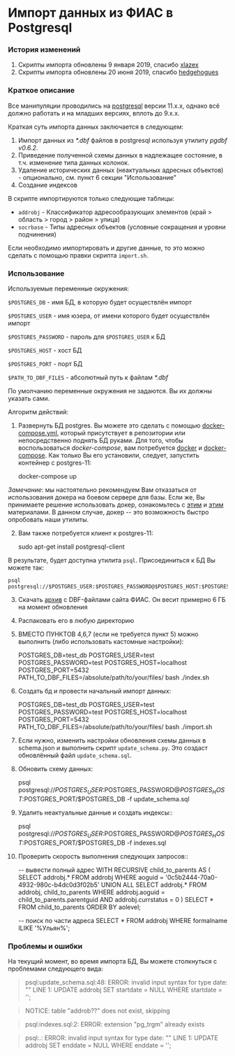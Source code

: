 # Импорт данных из ФИАС в Postgresql


### История изменений

1. Скрипты импорта обновлены 9 января 2019, спасибо [xlazex](https://github.com/xlazex)
2. Скрипты импорта обновлены 20 июня 2019, спасибо [hedgehogues](https://github.com/hedgehogues)

### Краткое описание

Все манипуляции проводились на [postgresql](https://www.postgresql.org/) версии 11.x.x, однако всё должно
работать и на младших версиях, вплоть до 9.x.x.

Краткая суть импорта данных заключается в следующем:

1. Импорт данных из *\*.dbf* файлов в postgresql используя утилиту *pgdbf v0.6.2*.
2. Приведение полученной схемы данных в надлежащее состояние, в т.ч. изменение типа данных колонок.
3. Удаление исторических данных (неактуальных адресных объектов) - опционально, см. пункт 6 секции "Использование"
4. Создание индексов


В скрипте импортируются только следующие таблицы:

- ``addrobj`` - Классификатор адресообразующих элементов (край > область >
  город > район > улица)
- ``socrbase`` - Типы адресных объектов (условные сокращения и уровни
  подчинения)

Если необходимо импортировать и другие данные, то это можно сделать с помощью
правки скрипта ``import.sh``.


### Использование

Используемые переменные окружения:

`$POSTGRES_DB` - имя БД, в которую будет осуществлён импорт

`$POSTGRES_USER` - имя юзера, от имени которого будет осуществлён импорт

`$POSTGRES_PASSWORD` - пароль для `$POSTGRES_USER` к БД

`$POSTGRES_HOST` - хост БД

`$POSTGRES_PORT` - порт БД

`$PATH_TO_DBF_FILES` - абсолютный путь к файлам *\*.dbf*

По умолчанию переменные окружения не задаются. Вы их должны указать сами.

Алгоритм действий:

1. Развернуть БД postgres. Вы можете это сделать с помощью 
[docker-compose.yml](https://github.com/Hedgehogues/fias2pgsql/blob/master/docker-compose.yml), который присутствует в 
репозитории или непосредственно поднять БД руками. Для того, чтобы воспользоваться *docker-compose*, вам потребуется 
[docker](https://www.docker.com/) и [docker-compose](https://docs.docker.com/compose/install/). Как только Вы его 
установили, следует, запустить контейнер с postgres-11:


    docker-compose up
    
*Замечание*: мы настоятельно рекомендуем Вам отказаться от использования докера на боевом сервере для базы. Если же, Вы 
принимаете решение использовать докер, ознакомьтесь с [этим](https://ru.stackoverflow.com/questions/712931/%D0%97%D0%B0%D0%BF%D1%83%D1%81%D0%BA-postgresql-%D0%B2-docker/779716#779716) и
[этим](https://toster.ru/q/534239) материалами. В данном случае, докер -- это возможность быстро опробовать наши утилиты.

2. Вам также потребуется клиент к postgres-11:


    sudo apt-get install postgresql-client
    
В результате, будет доступна утилита `psql`. Присоединиться к БД Вы можете так:

    psql postgresql://$POSTGRES_USER:$POSTGRES_PASSWORD@$POSTGRES_HOST:$POSTGRES_PORT/$POSTGRES_DB
 
3. Скачать [архив](https://fias.nalog.ru/Updates.aspx) с DBF-файлами сайта ФИАС. Он весит примерно 6 ГБ на момент 
обновления
4. Распаковать его в любую директорию
5. ВМЕСТО ПУНКТОВ 4,6,7 (если не требуется пункт 5) можно выполнить (либо использовать кастомные настройки):


    POSTGRES_DB=test_db POSTGRES_USER=test POSTGRES_PASSWORD=test POSTGRES_HOST=localhost POSTGRES_PORT=5432 PATH_TO_DBF_FILES=/absolute/path/to/your/files/ bash ./index.sh

6. Создать бд и провести начальный импорт данных:


    POSTGRES_DB=test_db POSTGRES_USER=test POSTGRES_PASSWORD=test POSTGRES_HOST=localhost POSTGRES_PORT=5432 PATH_TO_DBF_FILES=/absolute/path/to/your/files/ bash ./import.sh

7. Если нужно, изменить настройки обновления схемы данных в schema.json и
   выполнить скрипт ``update_schema.py``. Это создаст обновлённый файл
   ``update_schema.sql``.

8. Обновить схему данных:


    psql postgresql://$POSTGRES_USER:$POSTGRES_PASSWORD@$POSTGRES_HOST:$POSTGRES_PORT/$POSTGRES_DB -f update_schema.sql

9. Удалить неактуальные данные и создать индексы::


    psql postgresql://$POSTGRES_USER:$POSTGRES_PASSWORD@$POSTGRES_HOST:$POSTGRES_PORT/$POSTGRES_DB -f indexes.sql

10. Проверить скорость выполнения следующих запросов::

    -- вывести полный адрес
    WITH RECURSIVE child_to_parents AS (
    SELECT addrobj.* FROM addrobj
        WHERE aoguid = '0c5b2444-70a0-4932-980c-b4dc0d3f02b5'
    UNION ALL
    SELECT addrobj.* FROM addrobj, child_to_parents
        WHERE addrobj.aoguid = child_to_parents.parentguid
            AND addrobj.currstatus = 0
    )
    SELECT * FROM child_to_parents ORDER BY aolevel;

    -- поиск по части адреса
    SELECT * FROM addrobj WHERE formalname ILIKE '%Ульян%';

### Проблемы и ошибки

На текущий момент, во время импорта БД, Вы можете столкнуться с проблемами следующего вида:

> psql:update_schema.sql:48: ERROR:  invalid input syntax for type date: ""
> LINE 1: UPDATE addrobj SET startdate = NULL WHERE startdate = '';

> NOTICE:  table "addrob??" does not exist, skipping

> psql:indexes.sql:2: ERROR:  extension "pg_trgm" already exists

> psql:.: ERROR:  invalid input syntax for type date: ""
> LINE 1: UPDATE addrobj SET enddate = NULL WHERE enddate = '';



